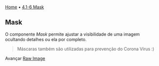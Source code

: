 [Home](../HomePT.md) • [4.1-6 Mask](#)

## Mask

O componente *Mask* permite ajustar a visibilidade de uma imagem ocultando detalhes ou ela por completo.



> Máscaras também são utilizadas para prevenção do Corona Vírus :)

Avançar [Raw Image](./1.7_rectmask.md)
